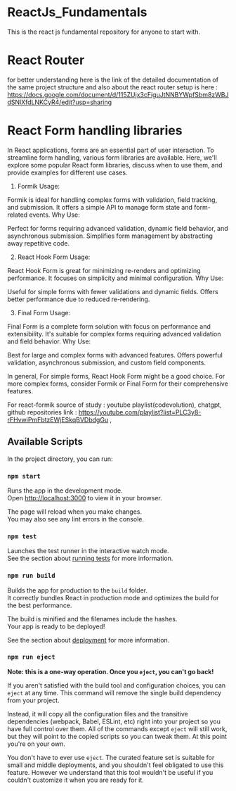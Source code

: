 # ReactJs_Fundamentals
This is the react js fundamental repository for anyone to start with.

# React Router
for better understanding here is the link of the detailed documentation of the same project structure and also about the react router setup is here :
https://docs.google.com/document/d/115ZUjx3cFiguJtNNBYWpfSbm8zWBJdSNlXfdLNKCyR4/edit?usp=sharing

# React Form handling libraries

In React applications, forms are an essential part of user interaction. To streamline form handling, various form libraries are available. Here, we'll explore some popular React form libraries, discuss when to use them, and provide examples for different use cases.

1. Formik
Usage:

Formik is ideal for handling complex forms with validation, field tracking, and submission.
It offers a simple API to manage form state and form-related events.
Why Use:

Perfect for forms requiring advanced validation, dynamic field behavior, and asynchronous submission.
Simplifies form management by abstracting away repetitive code.

2. React Hook Form
Usage:

React Hook Form is great for minimizing re-renders and optimizing performance.
It focuses on simplicity and minimal configuration.
Why Use:

Useful for simple forms with fewer validations and dynamic fields.
Offers better performance due to reduced re-rendering.

3. Final Form
Usage:

Final Form is a complete form solution with focus on performance and extensibility.
It's suitable for complex forms requiring advanced validation and field behavior.
Why Use:

Best for large and complex forms with advanced features.
Offers powerful validation, asynchronous submission, and custom field components.

In general,
 For simple forms, React Hook Form might be a good choice. For more complex forms, consider Formik or Final Form for their comprehensive features.


For react-formik 
source of study : youtube playlist(codevolution), chatgpt, github repositories
link : https://youtube.com/playlist?list=PLC3y8-rFHvwiPmFbtzEWjESkqBVDbdgGu ,


## Available Scripts

In the project directory, you can run:

### `npm start`

Runs the app in the development mode.\
Open [http://localhost:3000](http://localhost:3000) to view it in your browser.

The page will reload when you make changes.\
You may also see any lint errors in the console.

### `npm test`

Launches the test runner in the interactive watch mode.\
See the section about [running tests](https://facebook.github.io/create-react-app/docs/running-tests) for more information.

### `npm run build`

Builds the app for production to the `build` folder.\
It correctly bundles React in production mode and optimizes the build for the best performance.

The build is minified and the filenames include the hashes.\
Your app is ready to be deployed!

See the section about [deployment](https://facebook.github.io/create-react-app/docs/deployment) for more information.

### `npm run eject`

**Note: this is a one-way operation. Once you `eject`, you can't go back!**

If you aren't satisfied with the build tool and configuration choices, you can `eject` at any time. This command will remove the single build dependency from your project.

Instead, it will copy all the configuration files and the transitive dependencies (webpack, Babel, ESLint, etc) right into your project so you have full control over them. All of the commands except `eject` will still work, but they will point to the copied scripts so you can tweak them. At this point you're on your own.

You don't have to ever use `eject`. The curated feature set is suitable for small and middle deployments, and you shouldn't feel obligated to use this feature. However we understand that this tool wouldn't be useful if you couldn't customize it when you are ready for it.

